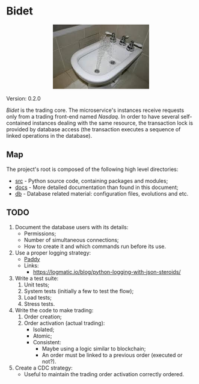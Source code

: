 # Bidet

<p align="center">
    <img src="logo.jpg" />
</p>

Version: 0.2.0

*Bidet* is the trading core. The microservice's instances receive requests only from a trading front-end named *Nasdaq*. In order to have several self-contained instances dealing with the same resource, the transaction lock is provided by database access (the transaction executes a sequence of linked operations in the database).

## Map

The project's root is composed of the following high level directories:

- [src](./src) - Python source code, containing packages and modules;
- [docs](./docs) - More detailed documentation than found in this document;
- [db](./db) - Database related material: configuration files, evolutions and etc.

## TODO

1. Document the database users with its details:
    - Permissions;
    - Number of simultaneous connections;
    - How to create it and which commands run before its use.
2. Use a proper logging strategy:
    - [Paddy](https://github.com/embatbr/paddy)
    - Links:
        - https://logmatic.io/blog/python-logging-with-json-steroids/
3. Write a test suite:
    1. Unit tests;
    2. System tests (initially a few to test the flow);
    3. Load tests;
    4. Stress tests.
4. Write the code to make trading:
    1. Order creation;
    2. Order activation (actual trading):
        - Isolated;
        - Atomic;
        - Consistent:
            - Maybe using a logic similar to blockchain;
            - An order must be linked to a previous order (executed or not?).
5. Create a CDC strategy:
    - Useful to maintain the trading order activation correctly ordered.
